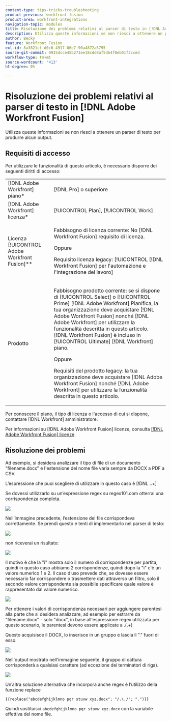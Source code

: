 ```yaml
---
content-type: tips-tricks-troubleshooting
product-previous: workfront-fusion
product-area: workfront-integrations
navigation-topic: modules
title: Risoluzione dei problemi relativi al parser di testo in [!DNL Adobe Workfront Fusion]
description: Utilizza queste informazioni se non riesci a ottenere un parser di testo per produrre alcun output.
author: Becky
feature: Workfront Fusion
exl-id: 8a3821cf-d0c6-4917-86e7-90a4872a5795
source-git-commit: 0915dcce45b271ee18cdd8af5db4f0eb01f3cced
workflow-type: tm+mt
source-wordcount: '413'
ht-degree: 0%

---
```


# Risoluzione dei problemi relativi al parser di testo in [!DNL Adobe Workfront Fusion]

Utilizza queste informazioni se non riesci a ottenere un parser di testo per produrre alcun output.

## Requisiti di accesso

Per utilizzare le funzionalità di questo articolo, è necessario disporre dei seguenti diritti di accesso:

<table style="table-layout:auto">
 <col> 
 <col> 
 <tbody> 
  <tr> 
    <td role="rowheader">[!DNL Adobe Workfront] piano*</td> 
   <td> <p>[!DNL Pro] o superiore</p> </td> 
  </tr> 
  <tr data-mc-conditions=""> 
   <td role="rowheader">[!DNL Adobe Workfront] licenza*</td> 
   <td> <p>[!UICONTROL Plan], [!UICONTROL Work]</p> </td> 
  </tr> 
  <tr> 
   <td role="rowheader">Licenza [!UICONTROL Adobe Workfront Fusion]**</td> 
   <td>
   <p>Fabbisogno di licenza corrente: No [!DNL Workfront Fusion] requisito di licenza.</p>
   <p>Oppure</p>
   <p>Requisito licenza legacy: [!UICONTROL [!DNL Workfront Fusion] per l'automazione e l'integrazione del lavoro] </p>
   </td> 
  </tr> 
  <tr> 
   <td role="rowheader">Prodotto</td> 
   <td>
   <p>Fabbisogno prodotto corrente: se si dispone di [!UICONTROL Select] o [!UICONTROL Prime] [!DNL Adobe Workfront] Pianifica, la tua organizzazione deve acquistare [!DNL Adobe Workfront Fusion] nonché [!DNL Adobe Workfront] per utilizzare la funzionalità descritta in questo articolo. [!DNL Workfront Fusion] è incluso in [!UICONTROL Ultimate] [!DNL Workfront] piano.</p>
   <p>Oppure</p>
   <p>Requisiti del prodotto legacy: la tua organizzazione deve acquistare [!DNL Adobe Workfront Fusion] nonché [!DNL Adobe Workfront] per utilizzare la funzionalità descritta in questo articolo.</p>
   </td> 
  </tr> 
 </tbody> 
</table>

Per conoscere il piano, il tipo di licenza o l&#39;accesso di cui si dispone, contattare [!DNL Workfront] amministratore.

Per informazioni su [!DNL Adobe Workfront Fusion] licenze, consulta [[!DNL Adobe Workfront Fusion] licenze](../../workfront-fusion/get-started/license-automation-vs-integration.md).

## Risoluzione dei problemi

Ad esempio, si desidera analizzare il tipo di file di un documento &quot;filename.docx&quot; e l&#39;estensione del nome file varia sempre da DOCX a PDF a CSV.

L’espressione che puoi scegliere di utilizzare in questo caso è [!DNL \..+]

Se dovessi utilizzarlo su un’espressione regex su regex101.com otterrai una corrispondenza completa.

![](assets/regex-expression-350x130.png)

Nell’immagine precedente, l’estensione del file corrispondeva correttamente. Se prendi questo e tenti di implementarlo nel parser di testo:

![](assets/text-parser-350x602.png)

non riceverai un risultato:

![](assets/text-parser-you-dont-get-a-match-350x365.png)

Il motivo è che la &quot;i&quot; mostra solo il numero di corrispondenze per partita, quindi in questo caso abbiamo 2 corrispondenze, quindi dopo la &quot;i&quot; c&#39;è un valore numerico 1 e 2. Il caso d’uso prevede che, se dovesse essere necessario far corrispondere o trasmettere dati attraverso un filtro, solo il secondo valore corrispondente sia possibile specificare quale valore è rappresentato dal valore numerico.

![](assets/text-parser-matches-350x355.png)

Per ottenere i valori di corrispondenza necessari per aggiungere parentesi alla parte che si desidera analizzare, ad esempio per estrarre da &quot;filename.docx&quot; - solo &quot;docx&quot;, in base all&#39;espressione regex utilizzata per questo scenario, le parentesi devono essere applicate a \.(.+)

Questo acquisisce il DOCX, lo inserisce in un gruppo e lascia il &quot;.&quot; fuori di esso.

![](assets/text-parser-get-matches-350x592.png)

Nell&#39;output mostrato nell&#39;immagine seguente, il gruppo di cattura corrisponderà a qualsiasi carattere (ad eccezione dei terminatori di riga).

![](assets/text-parser-output-350x389.png)

Un’altra soluzione alternativa che incorpora anche regex è l’utilizzo della funzione replace

`{{replace("abcdefghijklmno pqr stuvw xyz.docx"; "/.\./"; ".")}}`

Quindi sostituisci `abcdefghijklmno pqr stuvw xyz.docx` con la variabile effettiva del nome file.

